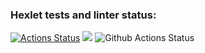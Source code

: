 ### Hexlet tests and linter status:
[![Actions Status](https://github.com/fasadon/python-project-lvl2/workflows/hexlet-check/badge.svg)](https://github.com/fasadon/python-project-lvl2/actions)
<a href="https://codeclimate.com/github/fasadon/python-project-lvl2/maintainability"><img src="https://api.codeclimate.com/v1/badges/d1efb68c1ebde3b2712b/maintainability" /></a>
![Github Actions Status](https://github.com/fasadon/python-project-lvl2/actions/workflows/flake8.yml/badge.svg)
